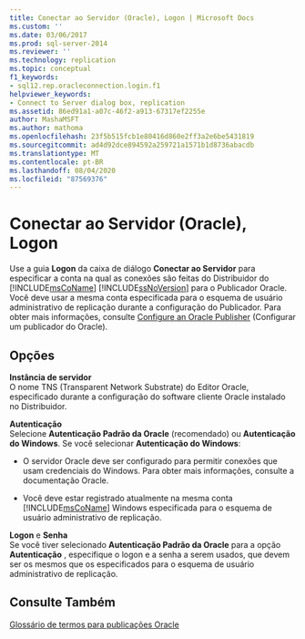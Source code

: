 ```yaml
---
title: Conectar ao Servidor (Oracle), Logon | Microsoft Docs
ms.custom: ''
ms.date: 03/06/2017
ms.prod: sql-server-2014
ms.reviewer: ''
ms.technology: replication
ms.topic: conceptual
f1_keywords:
- sql12.rep.oracleconnection.login.f1
helpviewer_keywords:
- Connect to Server dialog box, replication
ms.assetid: 86ed91a1-a07c-46f2-a913-67317ef2255e
author: MashaMSFT
ms.author: mathoma
ms.openlocfilehash: 23f5b515fcb1e80416d860e2ff3a2e6be5431819
ms.sourcegitcommit: ad4d92dce894592a259721a1571b1d8736abacdb
ms.translationtype: MT
ms.contentlocale: pt-BR
ms.lasthandoff: 08/04/2020
ms.locfileid: "87569376"
---
```

# <a name="connect-to-server-oracle-login"></a>Conectar ao Servidor (Oracle), Logon
  Use a guia **Logon** da caixa de diálogo **Conectar ao Servidor** para especificar a conta na qual as conexões são feitas do Distribuidor do [!INCLUDE[msCoName](../../includes/msconame-md.md)] [!INCLUDE[ssNoVersion](../../includes/ssnoversion-md.md)] para o Publicador Oracle. Você deve usar a mesma conta especificada para o esquema de usuário administrativo de replicação durante a configuração do Publicador. Para obter mais informações, consulte [Configure an Oracle Publisher](non-sql/configure-an-oracle-publisher.md) (Configurar um publicador do Oracle).  
  
## <a name="options"></a>Opções  
 **Instância de servidor**  
 O nome TNS (Transparent Network Substrate) do Editor Oracle, especificado durante a configuração do software cliente Oracle instalado no Distribuidor.  
  
 **Autenticação**  
 Selecione **Autenticação Padrão da Oracle** (recomendado) ou **Autenticação do Windows**. Se você selecionar **Autenticação do Windows**:  
  
-   O servidor Oracle deve ser configurado para permitir conexões que usam credenciais do Windows. Para obter mais informações, consulte a documentação Oracle.  
  
-   Você deve estar registrado atualmente na mesma conta [!INCLUDE[msCoName](../../includes/msconame-md.md)] Windows especificada para o esquema de usuário administrativo de replicação.  
  
 **Logon** e **Senha**  
 Se você tiver selecionado **Autenticação Padrão da Oracle** para a opção **Autenticação** , especifique o logon e a senha a serem usados, que devem ser os mesmos que os especificados para o esquema de usuário administrativo de replicação.  
  
## <a name="see-also"></a>Consulte Também  
 [Glossário de termos para publicações Oracle](non-sql/glossary-of-terms-for-oracle-publishing.md)  
  
  
